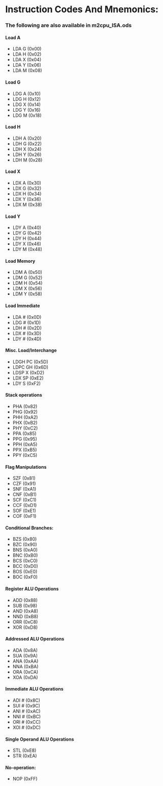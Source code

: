 # Instruction Codes And Mnemonics:
### The following are also available in m2cpu_ISA.ods
#### Load A
- LDA G (0x00)
- LDA H (0x02)
- LDA X (0x04)
- LDA Y (0x06)
- LDA M (0x08)
#### Load G
- LDG A (0x10)
- LDG H (0x12)
- LDG X (0x14)
- LDG Y (0x16)
- LDG M (0x18)
#### Load H
- LDH A (0x20)
- LDH G (0x22)
- LDH X (0x24)
- LDH Y (0x26)
- LDH M (0x28)
#### Load X
- LDX A (0x30)
- LDX G (0x32)
- LDX H (0x34)
- LDX Y (0x36)
- LDX M (0x38)
#### Load Y
- LDY A (0x40)
- LDY G (0x42)
- LDY H (0x44)
- LDY X (0x46)
- LDY M (0x48)
#### Load Memory
- LDM A (0x50)
- LDM G (0x52)
- LDM H (0x54)
- LDM X (0x56)
- LDM Y (0x58)
#### Load Immediate
- LDA # (0x0D)
- LDG # (0x1D)
- LDH # (0x2D)
- LDX # (0x3D)
- LDY # (0x4D)
#### Misc. Load/Interchange
- LDGH PC (0x5D)
- LDPC GH (0x6D)
- LDSP X (0xD2)
- LDX SP (0xE2)
- LDY S (0xF2)
#### Stack operations
- PHA (0x82)
- PHG (0x92)
- PHH (0xA2)
- PHX (0xB2)
- PHY (0xC2)
- PPA (0x85)
- PPG (0x95)
- PPH (0xA5)
- PPX (0xB5)
- PPY (0xC5)
#### Flag Manipulations
- SZF (0x81)
- CZF (0x91)
- SNF (0xA1)
- CNF (0xB1)
- SCF (0xC1)
- CCF (0xD1)
- SOF (0xE1)
- COF (0xF1)
#### Conditional Branches:
- BZS (0x80)
- BZC (0x90)
- BNS (0xA0)
- BNC (0xB0)
- BCS (0xC0)
- BCC (0xD0)
- BOS (0xE0)
- BOC (0xF0)
#### Register ALU Operations
- ADD (0x88)
- SUB (0x98)
- AND (0xA8)
- NND (0xB8)
- ORR (0xC8)
- XOR (0xD8)
#### Addressed ALU Operations
- ADA (0x8A)
- SUA (0x9A)
- ANA (0xAA)
- NNA (0xBA)
- ORA (0xCA)
- XOA (0xDA)
#### Immediate ALU Operations
- ADI # (0x8C)
- SUI # (0x9C)
- ANI # (0xAC)
- NNI # (0xBC)
- ORI # (0xCC)
- XOI # (0xDC)
#### Single Operand ALU Operations
- STL (0xE8)
- STR (0xEA)
#### No-operation:
- NOP (0xFF)